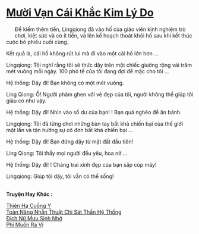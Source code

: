<a href="https://truyentiki.com/muoi-van-cai-khac-kim-ly-do.33857/" title="Mười Vạn Cái Khắc Kim Lý Do"><h1>Mười Vạn Cái Khắc Kim Lý Do</h1></a><div style="display:table"><img align="right" style="float: left; padding: 10px;" src="https://truyentiki.com/images/story/200x260/33857.jpg" alt="">Để kiếm thêm tiền, Lingqiong đã vào hố của giáo viên kinh nghiệm trò chơi, kiệt sức và có ít tiền, và lên kế hoạch thoát khỏi hố sau khi kết thúc cuộc bỏ phiếu cuối cùng. <p></p> Kết quả là, cái hố không rút lui mà đi vào một cái hố lớn hơn ... <p></p> Lingqiong: Tôi nghĩ rằng tôi sẽ thức dậy trên một chiếc giường rộng vài trăm mét vuông mỗi ngày. 100 phó tế của tôi đang đợi để mặc cho tôi ... <p></p> Hệ thống: Dậy đi! Bạn không có một mét vuông. <p></p> Ling Qiong: Ồ! Người phàm ghen với vẻ đẹp của tôi, người không thể giúp tôi giàu có như vậy. <p></p> Hệ thống: Dậy đi! Nhìn vào số dư của bạn! ! Bạn quá nghèo để ăn bánh. <p></p> Lingqiong: Tôi đã từng chơi những bàn tay bất khả chiến bại của thế giới một lần và tận hưởng sự cô đơn bất khả chiến bại ... <p></p> Hệ thống: Dậy đi! Bạn đứng dậy từ mặt đất đầu tiên! <p></p> Ling Qiong: Tôi thấy mọi người đều yêu, hoa nở ... <p></p> Hệ thống: Dậy đi! ! Chàng trai xinh đẹp của bạn sắp cúp máy! <p></p> Lingqiong: Giúp tôi dậy, tôi vẫn có thể sống!</div><p><br><b>Truyện Hay Khác :</b></p><a href="https://truyentiki.com/thien-ha-cuong-y.33856/" alt="Thiên Hạ Cuồng Y">Thiên Hạ Cuồng Y</a><br/><a href="https://medium.com/@hoangminhquan16819844/to%C3%A0n-n%C4%83ng-nh%E1%BA%ABn-thu%E1%BA%ADt-chi-s%C3%A1t-th%E1%BA%A7n-h%E1%BB%87-th%E1%BB%91ng-3d9582722746" alt="Toàn Năng Nhẫn Thuật Chi Sát Thần Hệ Thống">Toàn Năng Nhẫn Thuật Chi Sát Thần Hệ Thống</a><br/><a href="https://github.com/nownovels/top500/tree/master/truyenhay/33912/" alt="Đích Nữ Mưu Sinh Nhớ">Đích Nữ Mưu Sinh Nhớ</a><br/><a href="https://github.com/nownovels/top500/tree/master/truyenhay/33861/" alt="Phi Muốn Ra Vị">Phi Muốn Ra Vị</a><br/>